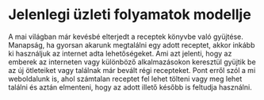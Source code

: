 # Jelenlegi üzleti folyamatok modellje

A mai világban már kevésbé elterjedt a receptek könyvbe való gyüjtése. Manapság, ha gyorsan akarunk megtalálni egy adott receptet, akkor inkább ki használjuk az internet adta lehetőségeket. Ami azt jelenti, hogy az emberek az interneten vagy különböző alkalmazásokon keresztül gyüjtik be az új ötleteiket vagy találnak már bevált régi recepteket. Pont erről szól a mi weboldalunk is, ahol számtalan receptet fel lehet tölteni vagy meg lehet találni és aztán elmenteni, hogy az adott illető később is feltudja használni.
